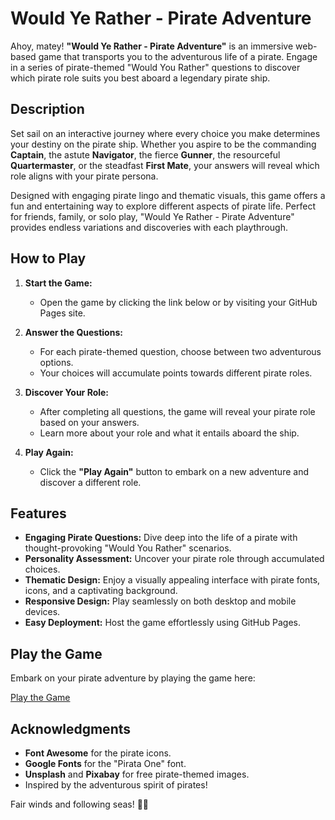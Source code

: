 # Would Ye Rather - Pirate Adventure

Ahoy, matey! **"Would Ye Rather - Pirate Adventure"** is an immersive web-based game that transports you to the adventurous life of a pirate. Engage in a series of pirate-themed "Would You Rather" questions to discover which pirate role suits you best aboard a legendary pirate ship.

## Description

Set sail on an interactive journey where every choice you make determines your destiny on the pirate ship. Whether you aspire to be the commanding **Captain**, the astute **Navigator**, the fierce **Gunner**, the resourceful **Quartermaster**, or the steadfast **First Mate**, your answers will reveal which role aligns with your pirate persona.

Designed with engaging pirate lingo and thematic visuals, this game offers a fun and entertaining way to explore different aspects of pirate life. Perfect for friends, family, or solo play, "Would Ye Rather - Pirate Adventure" provides endless variations and discoveries with each playthrough.

## How to Play

1. **Start the Game:**
   - Open the game by clicking the link below or by visiting your GitHub Pages site.

2. **Answer the Questions:**
   - For each pirate-themed question, choose between two adventurous options.
   - Your choices will accumulate points towards different pirate roles.

3. **Discover Your Role:**
   - After completing all questions, the game will reveal your pirate role based on your answers.
   - Learn more about your role and what it entails aboard the ship.

4. **Play Again:**
   - Click the **"Play Again"** button to embark on a new adventure and discover a different role.

## Features

- **Engaging Pirate Questions:** Dive deep into the life of a pirate with thought-provoking "Would You Rather" scenarios.
- **Personality Assessment:** Uncover your pirate role through accumulated choices.
- **Thematic Design:** Enjoy a visually appealing interface with pirate fonts, icons, and a captivating background.
- **Responsive Design:** Play seamlessly on both desktop and mobile devices.
- **Easy Deployment:** Host the game effortlessly using GitHub Pages.

## Play the Game

Embark on your pirate adventure by playing the game here:

[Play the Game]([https://yourusername.github.io/your-repository](https://orion-north.github.io/Pirate-Personality/))

## Acknowledgments

- **Font Awesome** for the pirate icons.
- **Google Fonts** for the "Pirata One" font.
- **Unsplash** and **Pixabay** for free pirate-themed images.
- Inspired by the adventurous spirit of pirates!

Fair winds and following seas! 🏴‍☠️
